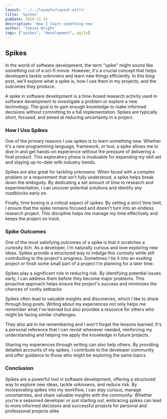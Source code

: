 ```yaml
---
layout: '../../layouts/Layout.astro'
title: 'Spikes'
pubDate: 2024-11-15
description: 'How I learn something new'
author: 'Tobias Wright'
tags: ["spikes", "development", agile]
---
```


## Spikes

In the world of software development, the term "spike" might sound like something out of a sci-fi movie. However, it's a crucial concept that helps developers tackle unknowns and learn new things efficiently. In this blog post, we'll explore what a spike is, how I use them in my projects, and the outcomes they produce.

A spike in software development is a time-boxed research activity used in software development to investigate a problem or explore a new technology. The goal is to gain enough knowledge to make informed decisions without committing to a full implementation. Spikes are typically short, focused, and aimed at reducing uncertainty in a project.

### How I Use Spikes

One of the primary reasons I use spikes is to learn something new. Whether it's a new programming language, framework, or tool, a spike allows me to dive in and get hands-on experience without the pressure of delivering a final product. This exploratory phase is invaluable for expanding my skill set and staying up-to-date with industry trends.

Spikes are also great for tackling unknowns. When faced with a complex problem or a requirement that isn't fully understood, a spike helps break down the ambiguity. By dedicating a set amount of time to research and experimentation, I can uncover potential solutions and identify any roadblocks early on.

Finally, time boxing is a critical aspect of spikes. By setting a strict time limit, I ensure that the spike remains focused and doesn't turn into an endless research project. This discipline helps me manage my time effectively and keeps the project on track.

### Spike Outcomes

One of the most satisfying outcomes of a spike is that it scratches a curiosity itch. As a developer, I'm naturally curious and love exploring new ideas. Spikes provide a structured way to indulge this curiosity while still contributing to the project's progress. Sometimes I tie it into an exsiting project or finsh some small part of a project I'm planning for a later time.

Spikes play a significant role in reducing risk. By identifying potential issues early, I can address them before they become major problems. This proactive approach helps ensure the project's success and minimizes the chances of costly setbacks.

Spikes often lead to valuable insights and discoveries, which I like to share through blog posts. Writing about my experiences not only helps me remember what I've learned but also provides a resource for others who might be facing similar challenges.

They also aid in me remembering and I won't forget the lessons learned. It's a personal reference that I can revisit whenever needed, reinforcing my understanding and helping me apply the knowledge in future projects.

Sharing my experiences through writing can also help others. By providing detailed accounts of my spikes, I contribute to the developer community and offer guidance to those who might be exploring the same topics.

### Conclusion

Spikes are a powerful tool in software development, offering a structured way to explore new ideas, tackle unknowns, and reduce risk. By incorporating spikes into my workflow, I can stay curious, manage uncertainties, and share valuable insights with the community. Whether you're a seasoned developer or just starting out, embracing spikes can lead to more informed decisions and successful projects for personal and professional projects alike
